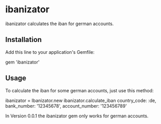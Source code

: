 # ibanizator

ibanizator calculates the iban for german accounts.

## Installation

Add this line to your application's Gemfile:

  gem 'ibanizator'

## Usage

To calculate the iban for some german accounts, just use this method:

  ibanizator = Ibanizator.new
  ibanizator.calculate_iban country_code: :de, bank_number: '12345678', account_number: '123456789'

In Version 0.0.1 the ibanizator gem only works for german accounts.